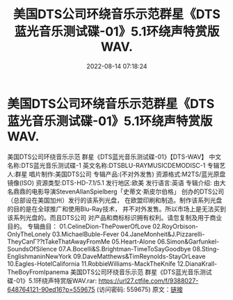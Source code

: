 ﻿---
title: 美国DTS公司环绕音乐示范群星《DTS蓝光音乐测试碟-01》5.1环绕声特赏版WAV.
date: 2022-08-14 07:18:24
categories: DTS多声道制作
tags: 外语音乐
---
# 美国DTS公司环绕音乐示范群星《DTS蓝光音乐测试碟-01》5.1环绕声特赏版WAV.

美国DTS公司环绕音乐示范
群星《DTS蓝光音乐测试碟-01》【DTS-WAV】
中文名称:DTS蓝光音乐测试碟-1
英文名称:DTSBLU-RAYMUSICDEMODISC-1
专辑艺人:群星
唱片制作:美国DTS公司
专辑产品:(不对外发售)
资源格式:M2TS/蓝光原盘镜像(ISO)
资源类型:DTS-HD-7.1/5.1
发行地区:欧美
发行语言:英语
专辑介绍:
由大名鼎鼎的电影导演StevenAllanSpielberg「史蒂文·斯皮尔伯格」
创办的DTS公司（总部设在美国加州）发行的该系列光盘，
在欧盟印刷和制造。制作该系列光盘的目的是在全球推广和使用Blu-Ray技术，
并不对外发售。所以市场上是无法买到该系列光盘的。而且DTS公司
对产品和商标标识拥有权利。请忽复制及用于商业目的。
专辑曲目：
01.CelineDion-ThePowerOfLove
02.RoyOrbison-OnlyTheLonely
03.MichaelBuble-Fever
04.JaneMonheit&J.Pizzarelli-TheyCanΓ??tTakeThatAwayFromMe
05.Heart-Alone
06.Simon&Garfunkel-SoundsOfSilence
07.A.Bocelli&S.Brightman-TimeToSayGoodbye
08.Sting-EnglishmaninNewYork
09.DaveMatthews&TimReynolds-StayOrLeave
10.Eagles-HotelCalifornia
11.RobbieWilliams-MackTheKnife
12.DianaKrall-TheBoyFromIpanema
美国DTS公司环绕音乐示范 群星《DTS蓝光音乐测试碟-01》5.1环绕声特赏版WAV.rar: https://url27.ctfile.com/f/9388027-648764121-90ed16?p=559675
(访问密码: 559675)
原文：[链接](https://blog.sina.com.cn/s/blog_1647c7e7601030yuq.html)